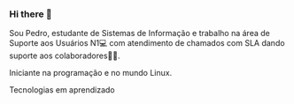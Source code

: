 ### Hi there 👋

Sou Pedro, estudante de Sistemas de Informação e trabalho na área de Suporte aos Usuários N1💻 com atendimento de chamados com SLA dando suporte aos colaboradores👨‍💻.

Iniciante na programação e no mundo Linux.

Tecnologias em aprendizado







<!--
**pedrovazfontes/pedrovazfontes** is a ✨ _special_ ✨ repository because its `README.md` (this file) appears on your GitHub profile.

Here are some ideas to get you started:

- 🔭 I’m currently working on ...
- 🌱 I’m currently learning ...
- 👯 I’m looking to collaborate on ...
- 🤔 I’m looking for help with ...
- 💬 Ask me about ...
- 📫 How to reach me: ...
- 😄 Pronouns: ...
- ⚡ Fun fact: ...
-->
